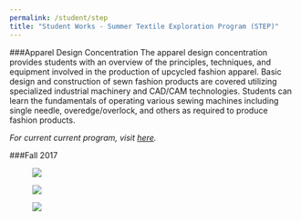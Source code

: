```yaml
---
permalink: /student/step
title: "Student Works - Summer Textile Exploration Program (STEP)"
---
```

###Apparel Design Concentration 
The apparel design concentration provides students with an overview of the principles, techniques, and equipment involved in the production of upcycled fashion apparel. Basic design and construction of sewn fashion products are covered utilizing specialized industrial machinery and CAD/CAM technologies. Students can learn the fundamentals of operating various sewing machines including single needle, overedge/overlock, and others as required to produce fashion products.  
  
*For current current program, visit [here](https://textiles.ncsu.edu/future-students/future-undergraduate/step/).*  

###Fall 2017  
<figure>
  <a href="https://sxia2.github.io/student_works/STEP01.jpg"><img src="https://sxia2.github.io/student_works/STEP01.jpg"></a>
</figure>
<figure>
  <a href="https://sxia2.github.io/student_works/STEP02.jpg"><img src="https://sxia2.github.io/student_works/STEP02.jpg"></a>
</figure>
<figure>
  <a href="https://sxia2.github.io/student_works/STEP03.jpg"><img src="https://sxia2.github.io/student_works/STEP03.jpg"></a>
</figure>